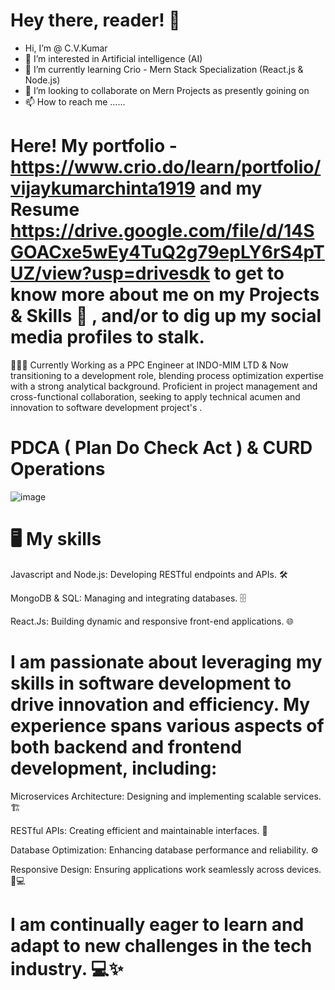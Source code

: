 # Hey there, reader! 👋

-  Hi, I’m @ C.V.Kumar
- 👀 I’m interested in Artificial intelligence (AI)
- 🌱 I’m currently learning Crio - Mern Stack Specialization (React.js & Node.js) 
- 💞️ I’m looking to collaborate on Mern Projects as presently goining on 
- 📫 How to reach me ......


# Here!  My portfolio  -  https://www.crio.do/learn/portfolio/vijaykumarchinta1919  and my Resume https://drive.google.com/file/d/14SGOACxe5wEy4TuQ2g79epLY6rS4pTUZ/view?usp=drivesdk  to get to know more about me on my Projects & Skills 🚀 , and/or to dig up my social media profiles to stalk.


👨🏻‍💻 Currently Working as a PPC Engineer at INDO-MIM LTD  & Now transitioning to a development role, blending process optimization expertise with a strong analytical background. Proficient in project management and cross-functional collaboration, seeking to
apply technical acumen and innovation to software development project's .

# PDCA ( Plan Do Check Act ) & CURD Operations 
![image](https://github.com/user-attachments/assets/bb222bb5-0fcf-4a2e-bccc-71e2ceb8127f)


# 🖥️ My skills

Javascript and Node.js: Developing RESTful endpoints and APIs. 🛠️

MongoDB & SQL: Managing and integrating databases. 🗄️

React.Js: Building dynamic and responsive front-end applications. 🌐

# I am passionate about leveraging my skills in software development to drive innovation and efficiency. My experience spans various aspects of both backend and frontend development, including:

Microservices Architecture: Designing and implementing scalable services. 🏗️

RESTful APIs: Creating efficient and maintainable interfaces. 🔗

Database Optimization: Enhancing database performance and reliability. ⚙️

Responsive Design: Ensuring applications work seamlessly across devices. 📱💻

# I am continually eager to learn and adapt to new challenges in the tech industry. 💻✨
